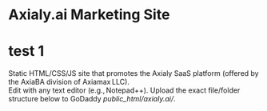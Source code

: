 # Axialy.ai Marketing Site  
# test 1
Static HTML/CSS/JS site that promotes the Axialy SaaS platform (offered by the AxiaBA division of Axiamax LLC).  
Edit with any text editor (e.g., Notepad++). Upload the exact file/folder structure below to GoDaddy *public_html/axialy.ai/*.
